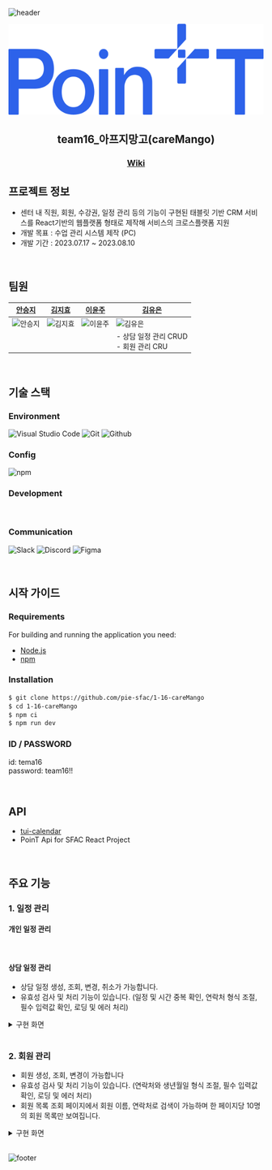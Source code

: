 ![header](https://capsule-render.vercel.app/api?type=waving&color=0:2C62EA,100:FFFFFF)



<div align="center">

![team16](./public/images/logo.svg)

## team16_아프지망고(careMango)
### [Wiki ](https://github.com/pie-sfac/1-16-careMango/wiki)
  
</div>

## 프로젝트 정보
- 센터 내 직원, 회원, 수강권, 일정 관리 등의 기능이 구현된 태블릿 기반 CRM 서비스를 React기반의 웹플랫폼 형태로 제작해 서비스의 크로스플랫폼 지원
- 개발 목표 : 수업 관리 시스템 제작 (PC)
- 개발 기간 : 2023.07.17 ~ 2023.08.10

<br/>

## 팀원

| [안승지](https://github.com/s-ja)      | [김지효](https://github.com/ji-dawn)      | [이윤주](https://github.com/lyeejj)      | [김유은](https://github.com/YueunKim)      |
| -------------------------------------- | ----------------------------------------- | ---------------------------------------- | ------------------------------------------ |
| ![안승지](https://github.com/s-ja.png) | ![김지효](https://github.com/ji-dawn.png) | ![이윤주](https://github.com/lyeejj.png) | ![김유은](https://github.com/YueunKim.png) |
|                                  |                                     |                                    | - 상담 일정 관리 CRUD <br/> - 회원 관리 CRU

<br/>

## 기술 스택

### Environment

![Visual Studio Code](https://img.shields.io/badge/Visual%20Studio%20Code-007ACC?style=for-the-badge&logo=Visual%20Studio%20Code&logoColor=white)
![Git](https://img.shields.io/badge/Git-F05032?style=for-the-badge&logo=Git&logoColor=white)
![Github](https://img.shields.io/badge/GitHub-181717?style=for-the-badge&logo=GitHub&logoColor=white)

### Config

![npm](https://img.shields.io/badge/npm-CB3837?style=for-the-badge&logo=npm&logoColor=white) 

### Development

<img alt=""  src ="https://img.shields.io/badge/react-61DAFB.svg?&style=for-the-badge&logo=react&logoColor=white"/> <img alt=""  src ="https://img.shields.io/badge/typescript-3178C6.svg?&style=for-the-badge&logo=typescript&logoColor=white"/> <img alt=""  src ="https://img.shields.io/badge/tailwindcss-06B6D4.svg?&style=for-the-badge&logo=tailwindcss&logoColor=white"/> <img alt=""  src ="https://img.shields.io/badge/vite-646CFF.svg?&style=for-the-badge&logo=vite&logoColor=white"/> <img alt=""  src ="https://img.shields.io/badge/reactquery-FF4154.svg?&style=for-the-badge&logo=reactquery&logoColor=white"/> <img alt=""  src ="https://img.shields.io/badge/recoil-3578E5.svg?&style=for-the-badge&logo=recoil&logoColor=white"/> <img alt=""  src ="https://img.shields.io/badge/axios-5A29E4.svg?&style=for-the-badge&logo=axios&logoColor=white"/>
<img alt=""  src ="https://img.shields.io/badge/eslint-4B32C3.svg?&style=for-the-badge&logo=eslint&logoColor=white"/> <img alt=""  src ="https://img.shields.io/badge/prettier-DF0067.svg?&style=for-the-badge&logo=prettier&logoColor=white"/>


### Communication

![Slack](https://img.shields.io/badge/Slack-4A154B?style=for-the-badge&logo=Slack&logoColor=white)
![Discord](https://img.shields.io/badge/Discord-5865F2?style=for-the-badge&logo=Discord&logoColor=white)
![Figma](https://img.shields.io/badge/Figma-F24E1E?style=for-the-badge&logo=Figma&logoColor=white)



<br/>

## 시작 가이드

### Requirements

For building and running the application you need:

- [Node.js](https://nodejs.org/ko/download)
- [npm](https://www.npmjs.com/package/package)

### Installation

``` bash
$ git clone https://github.com/pie-sfac/1-16-careMango
$ cd 1-16-careMango
$ npm ci
$ npm run dev
```

### ID / PASSWORD
id: tema16<br/>
password: team16!!

<br/>

## API 
- [tui-calendar](https://ui.toast.com/tui-calendar)
- PoinT Api for SFAC React Project


<br/>

## 주요 기능

### 1. 일정 관리

#### 개인 일정 관리

<br/>

#### 상담 일정 관리

- 상담 일정 생성, 조회, 변경, 취소가 가능합니다.
- 유효성 검사 및 처리 기능이 있습니다. (일정 및 시간 중복 확인, 연락처 형식 조절, 필수 입력값 확인, 로딩 및 에러 처리)
<details>
  <summary>구현 화면</summary>
  <div markdown="1">
    <img src="https://github.com/pie-sfac/1-16-careMango/assets/65431814/703d54bc-455f-405b-a506-48ddaef0d2e4" width="3000">
  </div>
</details>


<br/>


### 2. 회원 관리
 
- 회원 생성, 조회, 변경이 가능합니다
- 유효성 검사 및 처리 기능이 있습니다. (연락처와 생년월일 형식 조절, 필수 입력값 확인, 로딩 및 에러 처리)
- 회원 목록 조회 페이지에서 회원 이름, 연락처로 검색이 가능하며 한 페이지당 10명의 회원 목록만 보여집니다.

<details>
  <summary>구현 화면</summary>
  <div markdown="2">
    <img src="https://github.com/pie-sfac/1-16-careMango/assets/65431814/874f9651-3d41-4e89-b16c-be2718d64c79" width="3000">
  </div>
</details> 

<br/>

![footer](https://capsule-render.vercel.app/api?section=footer&type=waving&color=0:FFFFFF,100:2C62EA)
